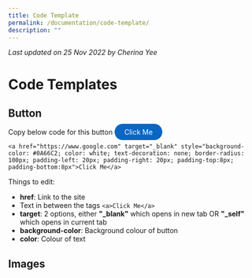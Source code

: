 ```yaml
---
title: Code Template
permalink: /documentation/code-template/
description: ""
---
```

*Last updated on 25 Nov 2022 by Cherina Yee*
# Code Templates

## Button
Copy below code for this button <a href="https://www.google.com" target="_blank" style="background-color: #0A66C2; color: white; text-decoration: none; border-radius: 100px; padding-left: 20px; padding-right: 20px; padding-top:8px; padding-bottom:8px">Click Me</a>

```
<a href="https://www.google.com" target="_blank" style="background-color: #0A66C2; color: white; text-decoration: none; border-radius: 100px; padding-left: 20px; padding-right: 20px; padding-top:8px; padding-bottom:8px">Click Me</a>
```

Things to edit:
* **href**: Link to the site
* Text in between the tags ```<a>Click Me</a>```
* **target**: 2 options, either **"_blank"** which opens in new tab OR **"_self"** which opens in current tab
* **background-color**: Background colour of button
* **color**: Colour of text

## Images
